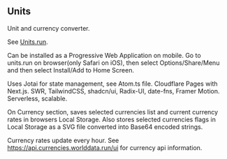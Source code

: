 ## Units

Unit and currency converter.

See [Units.run](https://units.run).

Can be installed as a Progressive Web Application on mobile. Go to units.run on browser(only Safari on iOS), then select Options/Share/Menu and then select Install/Add to Home Screen.

Uses Jotai for state management, see Atom.ts file.
Cloudflare Pages with Next.js. SWR, TailwindCSS, shadcn/ui, Radix-UI, date-fns, Framer Motion.
Serverless, scalable.

On Currency section, saves selected currencies list and current currency rates in browsers Local Storage.
Also stores selected currencies flags in Local Storage as a SVG file converted into Base64 encoded strings.

Currency rates update every hour.
See https://api.currencies.worlddata.run/ui for currency api information. 
